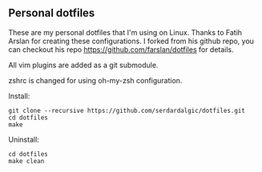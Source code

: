 ## Personal dotfiles

These are my personal dotfiles that I'm using on Linux. Thanks to Fatih Arslan
for creating these configurations. I forked from his github repo, you can
checkout his repo https://github.com/farslan/dotfiles for details.

All vim plugins are added as a git submodule.

zshrc is changed for using oh-my-zsh configuration.

Install:

    git clone --recursive https://github.com/serdardalgic/dotfiles.git
    cd dotfiles
    make

Uninstall:

    cd dotfiles
    make clean
